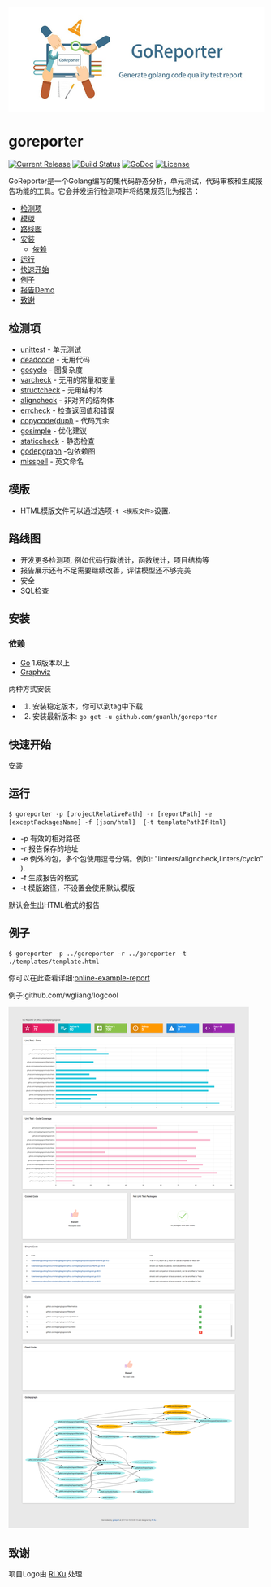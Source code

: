 ![goreporter](../logo.png)

# goreporter

[![Current Release](https://img.shields.io/github/release/wgliang/goreporter.svg)](https://github.com/guanlh/goreporter/releases/latest)
[![Build Status](https://travis-ci.org/wgliang/goreporter.svg?branch=master)](https://travis-ci.org/wgliang/goreporter)
[![GoDoc](https://godoc.org/github.com/guanlh/goreporter?status.svg)](https://godoc.org/github.com/guanlh/goreporter)
[![License](https://img.shields.io/badge/LICENSE-Apache2.0-ff69b4.svg)](http://www.apache.org/licenses/LICENSE-2.0.html)

GoReporter是一个Golang编写的集代码静态分析，单元测试，代码审核和生成报告功能的工具。它会并发运行检测项并将结果规范化为报告：

<!-- MarkdownTOC -->

- [检测项](#检测项)
- [模版](#模版)
- [路线图](#路线图)
- [安装](#安装)
	- [依赖](#依赖)
- [运行](#运行)
- [快速开始](#快速开始)
- [例子](#例子)
- [报告Demo](#报告Demo)
- [致谢](#致谢)

<!-- /MarkdownTOC -->

## 检测项

- [unittest](https://github.com/guanlh/goreporter/tree/master/linters/unittest) - 单元测试
- [deadcode](https://github.com/tsenart/deadcode) - 无用代码
- [gocyclo](https://github.com/alecthomas/gocyclo) - 圈复杂度
- [varcheck](https://github.com/opennota/check) - 无用的常量和变量
- [structcheck](https://github.com/opennota/check) - 无用结构体
- [aligncheck](https://github.com/opennota/check) - 非对齐的结构体
- [errcheck](https://github.com/kisielk/errcheck) - 检查返回值和错误
- [copycode(dupl)](https://github.com/mibk/dupl) - 代码冗余
- [gosimple](https://github.com/dominikh/go-tools/tree/master/cmd/gosimple) - 优化建议
- [staticcheck](https://github.com/dominikh/go-tools/tree/master/cmd/staticcheck) - 静态检查
- [godepgraph](https://github.com/kisielk/godepgraph) -包依赖图
- [misspell](https://github.com/client9/misspell) - 英文命名

## 模版

- HTML模版文件可以通过选项`-t <模版文件>`设置.

## 路线图

- 开发更多检测项, 例如代码行数统计，函数统计，项目结构等
- 报告展示还有不足需要继续改善，评估模型还不够完美
- 安全
- SQL检查

## 安装

### 依赖

- [Go](https://golang.org/dl/) 1.6版本以上
- [Graphviz](http://www.graphviz.org/Download..php)

两种方式安装

- 1. 安装稳定版本，你可以到tag中下载

- 2. 安装最新版本: `go get -u github.com/guanlh/goreporter`

## 快速开始

安装

## 运行

```
$ goreporter -p [projectRelativePath] -r [reportPath] -e [exceptPackagesName] -f [json/html]  {-t templatePathIfHtml}
```

- -p 有效的相对路径
- -r 报告保存的地址
- -e 例外的包，多个包使用逗号分隔。例如: "linters/aligncheck,linters/cyclo" ).
- -f 生成报告的格式
- -t 模版路径，不设置会使用默认模版

默认会生出HTML格式的报告

## 例子

```
$ goreporter -p ../goreporter -r ../goreporter -t ./templates/template.html
```
你可以在此查看详细:[online-example-report](http://fiisio.me/pages/goreporter-report.html)

例子:github.com/wgliang/logcool

![github.com/wgliang/logcool](./github-com-wgliang-goreporter-logcool.png)

## 致谢

项目Logo由 [Ri Xu](https://github.com/xuri) 处理
